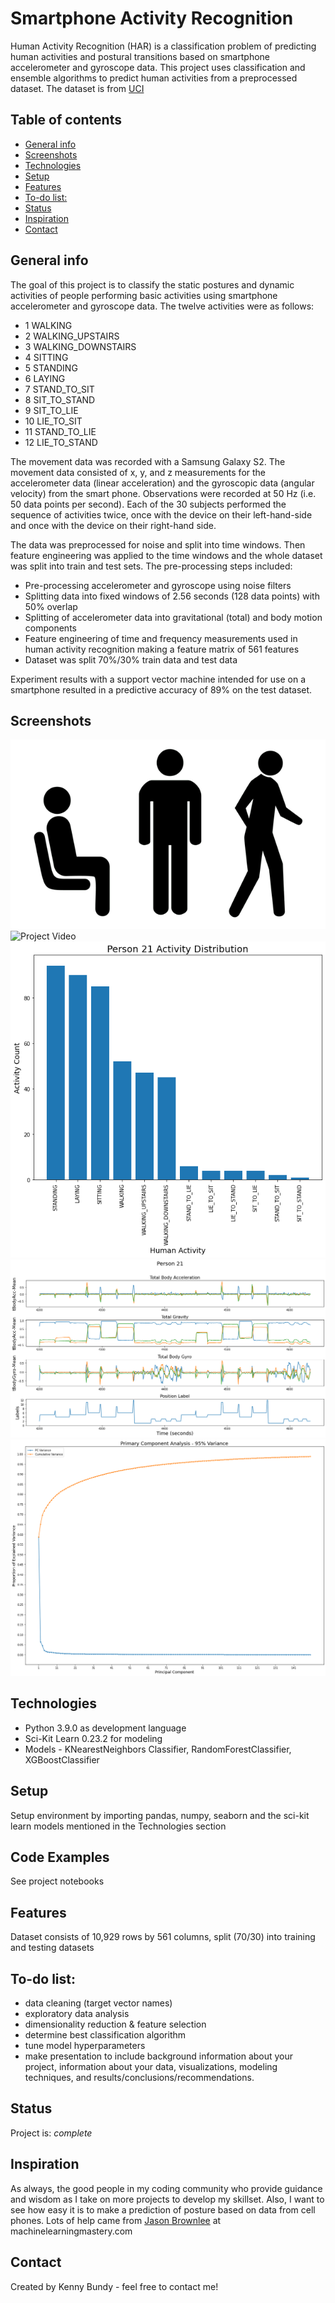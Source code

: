 # Smartphone Activity Recognition
Human Activity Recognition (HAR) is a classification problem of predicting human activities and postural transitions based on smartphone accelerometer and gyroscope data.  This project uses classification and ensemble algorithms to predict human activities from a preprocessed dataset. The dataset is from [UCI](https://archive.ics.uci.edu/ml/datasets/Smartphone-Based+Recognition+of+Human+Activities+and+Postural+Transitions)

## Table of contents
* [General info](#general-info)
* [Screenshots](#screenshots)
* [Technologies](#technologies)
* [Setup](#setup)
* [Features](#features)
* [To-do list:](#to-do-list:)
* [Status](#status)
* [Inspiration](#inspiration)
* [Contact](#contact)

## General info
The goal of this project is to classify the static postures and dynamic activities of people performing basic activities using smartphone accelerometer and gyroscope data.  The twelve activities were as follows:
* 1 WALKING
* 2 WALKING_UPSTAIRS
* 3 WALKING_DOWNSTAIRS
* 4 SITTING
* 5 STANDING
* 6 LAYING
* 7 STAND_TO_SIT
* 8 SIT_TO_STAND
* 9 SIT_TO_LIE
* 10 LIE_TO_SIT
* 11 STAND_TO_LIE
* 12 LIE_TO_STAND 

The movement data was recorded with a Samsung Galaxy S2.  The movement data consisted of x, y, and z measurements for the accelerometer data (linear acceleration) and the gyroscopic data (angular velocity) from the smart phone. Observations were recorded at 50 Hz (i.e. 50 data points per second). Each of the 30 subjects performed the sequence of activities twice, once with the device on their left-hand-side and once with the device on their right-hand side.

The data was preprocessed for noise and split into time windows.  Then feature engineering was applied to the time windows and the whole dataset was split into train and test sets.  The pre-processing steps included:

* Pre-processing accelerometer and gyroscope using noise filters
* Splitting data into fixed windows of 2.56 seconds (128 data points) with 50% overlap
* Splitting of accelerometer data into gravitational (total) and body motion components
* Feature engineering of time and frequency measurements used in human activity recognition making a feature matrix of 561 features
* Dataset was split 70%/30% train data and test data

Experiment results with a support vector machine intended for use on a smartphone resulted in a predictive accuracy of 89% on the test dataset.



## Screenshots
![Project Pic](./img/sit_stand_walk.png)
![Project Video](https://youtu.be/XOEN9W05_4A)
![Person21 activity count](./img/Person21_activity_count.png)
![Person21 accel grav gyro](./img/Person21.png)
![pca 95%](./img/pca_95%.png)


## Technologies
* Python 3.9.0 as development language
* Sci-Kit Learn 0.23.2 for modeling
* Models - KNearestNeighbors Classifier, RandomForestClassifier, XGBoostClassifier

## Setup
Setup environment by importing pandas, numpy, seaborn and the sci-kit learn models mentioned in the Technologies section

## Code Examples
See project notebooks

## Features
Dataset consists of 10,929 rows by 561 columns, split (70/30) into training and testing datasets


## To-do list:
* data cleaning (target vector names)
* exploratory data analysis
* dimensionality reduction & feature selection
* determine best classification algorithm
* tune model hyperparameters
* make presentation to include background information about your project, information about your data, visualizations, modeling techniques, and results/conclusions/recommendations.

## Status
Project is: _complete_

## Inspiration
As always, the good people in my coding community who provide guidance and wisdom as I take on more projects to develop my skillset.  Also, I want to see how easy it is to make a prediction of posture based on data from cell phones. Lots of help came from [Jason Brownlee](https://machinelearningmastery.com/how-to-model-human-activity-from-smartphone-data/) at machinelearningmastery.com

## Contact
Created by Kenny Bundy - feel free to contact me!